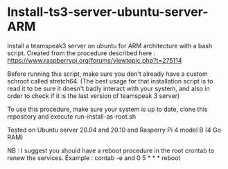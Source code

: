 # Install-ts3-server-ubuntu-server-ARM
Install a teamspeak3 server on ubuntu for ARM architecture with a bash script.
Created from the procedure described here :
https://www.raspberrypi.org/forums/viewtopic.php?t=275114

Before running this script, make sure you don't already have a custom schroot called stretch64.
(The best usage for that installation script is to read it to be sure it doesn't badly interact with your system, and also in order to check if it is the last version of teamspeak 3 server)

To use this procedure, make sure your system is up to date, clone this repository and execute run-install-as-root.sh

Tested on Ubuntu server 20.04 and 20.10 and Rasperry Pi 4 model B (4 Go RAM)

NB : I suggest you should have a reboot procedure in the root crontab to renew the services. Example : contab -e and 0 5 * * * reboot
